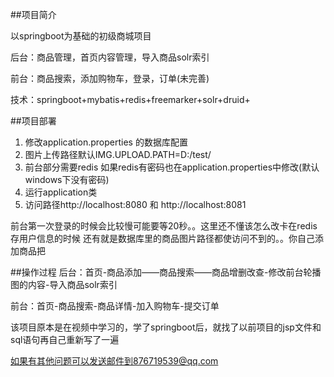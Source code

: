 ##项目简介

以springboot为基础的初级商城项目

后台：商品管理，首页内容管理，导入商品solr索引

前台：商品搜索，添加购物车，登录，订单(未完善)

技术：springboot+mybatis+redis+freemarker+solr+druid+

##项目部署
1.	修改application.properties 的数据库配置
2.	图片上传路径默认IMG.UPLOAD.PATH=D:/test/
3.	前台部分需要redis  如果redis有密码也在application.properties中修改(默认windows下没有密码)
4.	运行application类
5.	访问路径http://localhost:8080 和 http://localhost:8081

前台第一次登录的时候会比较慢可能要等20秒。。这里还不懂该怎么改卡在redis存用户信息的时候
还有就是数据库里的商品图片路径都使访问不到的。。你自己添加商品把

##操作过程
后台：首页-商品添加——商品搜索——商品增删改查-修改前台轮播图的内容-导入商品solr索引

前台：首页-商品搜索-商品详情-加入购物车-提交订单


该项目原本是在视频中学习的，学了springboot后，就找了以前项目的jsp文件和sql语句再自己重新写了一遍

如果有其他问题可以发送邮件到876719539@qq.com